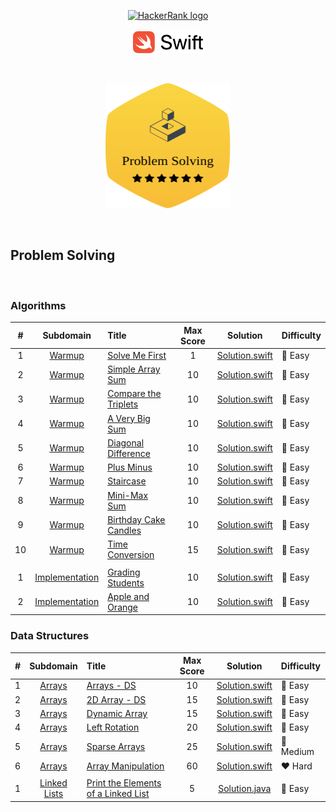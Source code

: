 <p align="center">
    <a href="https://www.hackerrank.com/ADinic">
        <img height=60 src="https://d3keuzeb2crhkn.cloudfront.net/hackerrank/assets/styleguide/logo_wordmark-f5c5eb61ab0a154c3ed9eda24d0b9e31.svg" alt="HackerRank logo">
    </a>
    </br></br>
    <a href="https://swift.org">
       <img height="35" src="../Assets/Swift.svg" alt="Swift logo">
    </a>
</p>

</br>

<p align="center">
    <a href="https://www.hackerrank.com/domains/algorithms">
        <img height="200" width="200" src="../Assets/ProblemSolving.svg">
    </a>
</p>

</br>

## Problem Solving

</br>

### Algorithms
| # | Subdomain | Title                                            | Max Score |     Solution     | Difficulty |
|:-:|:---------:|:-------------------------------------------------|:---------:|:----------------:|:-----------|
| 1 | [Warmup](https://www.hackerrank.com/domains/algorithms?filters%5Bsubdomains%5D%5B%5D=warmup) | [Solve Me First](https://www.hackerrank.com/challenges/solve-me-first/problem) | 1 | [Solution.swift](https://github.com/AleksandarDinic/HackerRank-Solutions/blob/master/Problem%20Solving/Algorithms/01%20Warmup/01%20Solve%20Me%20First.swift) | 💚 Easy |
| 2 | [Warmup](https://www.hackerrank.com/domains/algorithms?filters%5Bsubdomains%5D%5B%5D=warmup) | [Simple Array Sum](https://www.hackerrank.com/challenges/simple-array-sum/problem) | 10 | [Solution.swift](https://github.com/AleksandarDinic/HackerRank-Solutions/blob/master/Problem%20Solving/Algorithms/01%20Warmup/02%20Simple%20Array%20Sum.swift) | 💚 Easy |
| 3 | [Warmup](https://www.hackerrank.com/domains/algorithms?filters%5Bsubdomains%5D%5B%5D=warmup) | [Compare the Triplets](https://www.hackerrank.com/challenges/compare-the-triplets/problem) | 10 | [Solution.swift](https://github.com/AleksandarDinic/HackerRank-Solutions/blob/master/Problem%20Solving/Algorithms/01%20Warmup/03%20Compare%20the%20Triplets.swift) | 💚 Easy |
| 4 | [Warmup](https://www.hackerrank.com/domains/algorithms?filters%5Bsubdomains%5D%5B%5D=warmup) | [A Very Big Sum](https://www.hackerrank.com/challenges/a-very-big-sum/problem) | 10 | [Solution.swift](https://github.com/AleksandarDinic/HackerRank-Solutions/blob/master/Problem%20Solving/Algorithms/01%20Warmup/04%20A%20Very%20Big%20Sum.swift) | 💚 Easy |
| 5 | [Warmup](https://www.hackerrank.com/domains/algorithms?filters%5Bsubdomains%5D%5B%5D=warmup) | [Diagonal Difference](https://www.hackerrank.com/challenges/diagonal-difference/problem) | 10 | [Solution.swift](https://github.com/AleksandarDinic/HackerRank-Solutions/blob/master/Problem%20Solving/Algorithms/01%20Warmup/05%20Diagonal%20Difference.swift) | 💚 Easy |
| 6 | [Warmup](https://www.hackerrank.com/domains/algorithms?filters%5Bsubdomains%5D%5B%5D=warmup) | [Plus Minus](https://www.hackerrank.com/challenges/plus-minus/problem) | 10 | [Solution.swift](https://github.com/AleksandarDinic/HackerRank-Solutions/blob/master/Problem%20Solving/Algorithms/01%20Warmup/06%20Plus%20Minus.swift) | 💚 Easy |
| 7 | [Warmup](https://www.hackerrank.com/domains/algorithms?filters%5Bsubdomains%5D%5B%5D=warmup) | [Staircase](https://www.hackerrank.com/challenges/staircase/problem) | 10 | [Solution.swift](https://github.com/AleksandarDinic/HackerRank-Solutions/blob/master/Problem%20Solving/Algorithms/01%20Warmup/07%20Staircase.swift) | 💚 Easy |
| 8 | [Warmup](https://www.hackerrank.com/domains/algorithms?filters%5Bsubdomains%5D%5B%5D=warmup) | [Mini-Max Sum](https://www.hackerrank.com/challenges/mini-max-sum/problem) | 10 | [Solution.swift](https://github.com/AleksandarDinic/HackerRank-Solutions/blob/master/Problem%20Solving/Algorithms/01%20Warmup/08%20Mini-Max%20Sum.swift) | 💚 Easy |
| 9 | [Warmup](https://www.hackerrank.com/domains/algorithms?filters%5Bsubdomains%5D%5B%5D=warmup) | [Birthday Cake Candles](https://www.hackerrank.com/challenges/birthday-cake-candles/problem) | 10 | [Solution.swift](https://github.com/AleksandarDinic/HackerRank-Solutions/blob/master/Problem%20Solving/Algorithms/01%20Warmup/09%20Birthday%20Cake%20Candles.swift) | 💚 Easy |
| 10 | [Warmup](https://www.hackerrank.com/domains/algorithms?filters%5Bsubdomains%5D%5B%5D=warmup) | [Time Conversion](https://www.hackerrank.com/challenges/time-conversion/problem) | 15 | [Solution.swift](https://github.com/AleksandarDinic/HackerRank-Solutions/blob/master/Problem%20Solving/Algorithms/01%20Warmup/10%20Time%20Conversion.swift) | 💚 Easy |
||
| 1 | [Implementation](https://www.hackerrank.com/domains/algorithms?filters%5Bsubdomains%5D%5B%5D=implementation) | [Grading Students](https://www.hackerrank.com/challenges/grading/problem) | 10 | [Solution.swift](https://github.com/AleksandarDinic/HackerRank-Solutions/blob/master/Problem%20Solving/Algorithms/02%20Implementation/01%20Grading%20Students.swift) | 💚 Easy |
| 2 | [Implementation](https://www.hackerrank.com/domains/algorithms?filters%5Bsubdomains%5D%5B%5D=implementation) | [Apple and Orange](https://www.hackerrank.com/challenges/apple-and-orange/problem) | 10 | [Solution.swift](https://github.com/AleksandarDinic/HackerRank-Solutions/blob/master/Problem%20Solving/Algorithms/02%20Implementation/02%20Apple%20and%20Orange.swift) | 💚 Easy |

### Data Structures
| # | Subdomain | Title                                            | Max Score |     Solution     | Difficulty |
|:-:|:---------:|:-------------------------------------------------|:---------:|:----------------:|:-----------|
| 1 | [Arrays](https://www.hackerrank.com/domains/data-structures?filters%5Bsubdomains%5D%5B%5D=arrays) | [Arrays - DS](https://www.hackerrank.com/challenges/arrays-ds/problem) | 10 | [Solution.swift](https://github.com/AleksandarDinic/HackerRank-Solutions/blob/master/Problem%20Solving/Data%20Structures/01%20Arrays/01%20Arrays%20-%20DS.swift) | 💚 Easy |
| 2 | [Arrays](https://www.hackerrank.com/domains/data-structures?filters%5Bsubdomains%5D%5B%5D=arrays) | [2D Array - DS](https://www.hackerrank.com/challenges/2d-array/problem) | 15 | [Solution.swift](https://github.com/AleksandarDinic/HackerRank-Solutions/blob/master/Problem%20Solving/Data%20Structures/01%20Arrays/02%202D%20Array%20-%20DS.swift) | 💚 Easy |
| 3 | [Arrays](https://www.hackerrank.com/domains/data-structures?filters%5Bsubdomains%5D%5B%5D=arrays) | [Dynamic Array](https://www.hackerrank.com/challenges/dynamic-array/problem) | 15 | [Solution.swift](https://github.com/AleksandarDinic/HackerRank-Solutions/blob/master/Problem%20Solving/Data%20Structures/01%20Arrays/03%20Dynamic%20Array.swift) | 💚 Easy |
| 4 | [Arrays](https://www.hackerrank.com/domains/data-structures?filters%5Bsubdomains%5D%5B%5D=arrays) | [Left Rotation](https://www.hackerrank.com/challenges/array-left-rotation/problem) | 20 | [Solution.swift](https://github.com/AleksandarDinic/HackerRank-Solutions/blob/master/Problem%20Solving/Data%20Structures/01%20Arrays/04%20Left%20Rotation.swift) | 💚 Easy |
| 5 | [Arrays](https://www.hackerrank.com/domains/data-structures?filters%5Bsubdomains%5D%5B%5D=arrays) | [Sparse Arrays](https://www.hackerrank.com/challenges/sparse-arrays/problem) | 25 | [Solution.swift](https://github.com/AleksandarDinic/HackerRank-Solutions/blob/master/Problem%20Solving/Data%20Structures/01%20Arrays/05%20Sparse%20Arrays.swift) | 💛 Medium |
| 6 | [Arrays](https://www.hackerrank.com/domains/data-structures?filters%5Bsubdomains%5D%5B%5D=arrays) | [Array Manipulation](https://www.hackerrank.com/challenges/crush/problem) | 60 | [Solution.swift](https://github.com/AleksandarDinic/HackerRank-Solutions/blob/master/Problem%20Solving/Data%20Structures/01%20Arrays/06%20Array%20Manipulation.swift) | ❤️ Hard |
||
| 1 | [Linked Lists](https://www.hackerrank.com/domains/data-structures?filters%5Bsubdomains%5D%5B%5D=linked-lists) | [Print the Elements of a Linked List](https://www.hackerrank.com/challenges/print-the-elements-of-a-linked-list/problem) | 5 | [Solution.java](https://github.com/AleksandarDinic/HackerRank-Solutions/blob/master/Problem%20Solving/Data%20Structures/02%20Linked%20Lists/01%20Print%20the%20Elements%20of%20a%20Linked%20List.java) | 💚 Easy |
